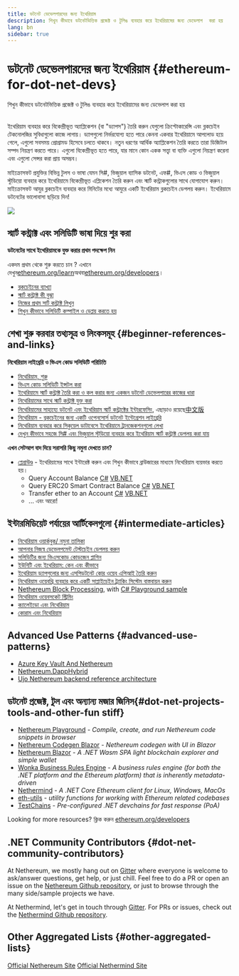 ```yaml
---
title: ডটনেট ডেভেলপারদের জন্য ইথেরিয়াম
description: শিখুন কীভাবে ডটনেটভিত্তিক প্রজেক্ট ও টুলিঙ ব্যবহার করে ইথেরিয়ামের জন্য ডেভেলাপ  করা হয়
lang: bn
sidebar: true
---
```


# ডটনেট ডেভেলপারদের জন্য ইথেরিয়াম {#ethereum-for-dot-net-devs}

<div class="featured">শিখুন কীভাবে ডটনেটভিত্তিক প্রজেক্ট ও টুলিঙ ব্যবহার করে ইথেরিয়ামের জন্য ডেভেলাপ করা হয়</div><br/>

ইথেরিয়াম ব্যবহার করে বিকেন্দ্রীভূত অ্যাপ্লিকেশন (বা "ড্যাপস") তৈরি করুন যেগুলো ক্রিপ্টোকারেন্সি এবং ব্লকচেইন টেকনোলজির সুবিধাগুলো কাজে লাগায়। ড্যাপগুলো নির্ভরযোগ্য হতে পারে কেননা একবার ইথেরিয়ামে আপলোড হয়ে গেলে, এগুলো সবসময় প্রোগ্রামড হিসেবে চলতে থাকবে। নতুন ধরণের আর্থিক অ্যাপ্লিকেশন তৈরি করতে তারা ডিজিটাল সম্পদ নিয়ন্ত্রণ করতে পারে। এগুলো বিকেন্দ্রীভূত হতে পারে, যার মানে কোন একক সত্ত্বা বা ব্যক্তি এগুলো নিয়ন্ত্রণ করেনা এবং এগুলো সেন্সর করা প্রায় অসম্ভব।

মাইক্রোসফট প্রযুক্তির বিভিন্ন টুলস ও ভাষা যেমন সি#, ভিজুয়াল ব্যাসিক ডটনেট, এফ#, ভিএস কোড ও ভিজুয়াল স্টুডিয়ো ব্যবহার করে ইথেরিয়ামে বিকেন্দ্রীভূত এপ্লিকেশন তৈরি করুন এবং স্মার্ট কন্ট্রাকগুলোর সাথে যোগাযোগ করুন। মাইক্রোসফট আযুর ব্লকচেইন ব্যবহার করে মিনিটের মধ্যে আযুরে একটি ইথেরিয়াম ব্লকচেইন ডেপলয় করুন। ইথেরিয়ামে ডটনেটের ভালোবাসা ছড়িয়ে দিন!

<img src="https://raw.githubusercontent.com/Nethereum/Nethereum/master/logos/logo192x192t.png" />

## স্মার্ট কন্ট্রাক্ট এবং সলিডিটি ভাষা দিয়ে শুর করা

**ডটনেটের সাথে ইথেরিয়ামকে যুক্ত করার প্রথম পদক্ষেপ নিন**

একদম প্রথম থেকে শুরু করতে চান ? এখানে দেখুন[ethereum.org/learn](/bn/learn/)অথবা[ethereum.org/developers](/developers/)।

- [ব্লকচেইনের ব্যাখ্যা](https://kauri.io/article/d55684513211466da7f8cc03987607d5/blockchain-explained)
- [স্মার্ট কন্ট্রাক্ট কী বুঝা](https://kauri.io/article/e4f66c6079e74a4a9b532148d3158188/ethereum-101-part-5-the-smart-contract)
- [নিজের প্রথম সার্ট কন্ট্রাক্ট লিখুন](https://kauri.io/article/124b7db1d0cf4f47b414f8b13c9d66e2/remix-ide-your-first-smart-contract)
- [শিখুন কীভাবে সলিডিটি কম্পাইল ও ডেপ্লয় করতে হয়](https://kauri.io/article/973c5f54c4434bb1b0160cff8c695369/understanding-smart-contract-compilation-and-deployment)

## শেখা শুরু করবার তথ্যসূত্র ও লিংকসমূহ {#beginner-references-and-links}

**নিথেরিয়াম লাইব্রেরি ও ভিএস কোড সলিডিটি পরিচিতি**

- [নিথেরিয়াম, শুরু](https://docs.nethereum.com/en/latest/getting-started/)
- [ভিএস কোড সলিডিটি ইন্সটল করা](https://marketplace.visualstudio.com/items?itemName=JuanBlanco.solidity)
- [ইথেরিয়ামে স্মার্ট কন্ট্রাক্ট তৈরি করা ও কল করার জন্য একজন ডটনেট ডেভেলপারের কাজের ধারা](https://medium.com/coinmonks/a-net-developers-workflow-for-creating-and-calling-ethereum-smart-contracts-44714f191db2)
- [নিথেরিয়ামের সাথে স্মার্ট কন্ট্রাক্ট যুক্ত করা](https://kauri.io/article/b54334b0695342c1bbe161c4c4467b50/smart-contracts-integration-with-nethereum)
- [নিথেরিয়ামের সাহায্যে ডটনেট এবং ইথেরিয়াম স্মার্ট কন্ট্রাক্টের ইন্টারফেসিং](https://medium.com/my-blockchain-development-daily-journey/interfacing-net-and-ethereum-blockchain-smart-contracts-with-nethereum-2fa3729ac933), এছাড়াও রয়েছে[中文版](https://medium.com/my-blockchain-development-daily-journey/%E4%BD%BF%E7%94%A8nethereum%E9%80%A3%E6%8E%A5-net%E5%92%8C%E4%BB%A5%E5%A4%AA%E7%B6%B2%E5%8D%80%E5%A1%8A%E9%8F%88%E6%99%BA%E8%83%BD%E5%90%88%E7%B4%84-4a96d35ad1e1)
- [নিথেরিয়াম - ব্লকচেইনের জন্য একটি ওপেনসোর্স ডটনেট ইন্টেগ্রেশন লাইব্রেরি](https://kauri.io/article/d15dfd4903f149cdb84b3ce666103b52/v1/nethereum-an-open-source-.net-integration-library-for-blockchain)
- [নিথেরিয়াম ব্যবহার করে সিকুয়েল ডাটাবেসে ইথেরিয়ামে ট্রানজেকশনগুলো লেখা](https://medium.com/coinmonks/writing-ethereum-transactions-to-sql-database-using-nethereum-fd94e0e4fa36)
- [দেখুন কীভাবে সহজে সি# এবং ভিজুয়াল স্টুডিয়ো ব্যবহার করে ইথেরিয়াম স্মার্ট কন্ট্রাক্ট ডেপলয় করা যায়](https://koukia.ca/deploy-ethereum-smart-contracts-using-c-and-visualstudio-5be188ae928c) <br/>

**এখন সেটআপ বাদ দিয়ে সরাসরি কিছু নমুনা দেখতে চান?**

- [প্লেগ্রাউণ্ড](http://playground.nethereum.com/) - ইথেরিয়ামের সাথে ইন্টারেক্ট করুন এবং শিখুন কীভাবে ব্রাউজারের মাধ্যমে নিথেরিয়াম ব্যয়ভার করতে হয়।
  - Query Account Balance [C#](http://playground.nethereum.com/csharp/id/1001) [VB.NET](http://playground.nethereum.com/vb/id/2001)
  - Query ERC20 Smart Contract Balance [C#](http://playground.nethereum.com/csharp/id/1005) [VB.NET](http://playground.nethereum.com/vb/id/2004)
  - Transfer ether to an Account [C#](http://playground.nethereum.com/csharp/id/1003) [VB.NET](http://playground.nethereum.com/vb/id/2003)
  - ... এবং আরো!

## ইন্টারমিডিয়েট পর্যায়ের আর্টিকেলগুলো {#intermediate-articles}

- [নিথেরিয়াম ওয়ার্কবুক/ নমুনা তালিকা](http://docs.nethereum.com/en/latest/Nethereum.Workbooks/docs/)
- [আপনার নিজস্ব ডেভেলপমেন্ট টেস্টচেইন ডেপলয় করুন](https://github.com/Nethereum/Testchains)
- [সলিডিটির জন্য ভিএসকোড কোডজেন প্লাগিন](https://docs.nethereum.com/en/latest/nethereum-codegen-vscodesolidity/)
- [ইউনিটি এবং ইথেরিয়াম: কেন এবং কীভাবে](https://www.raywenderlich.com/5509-unity-and-ethereum-why-and-how)
- [ইথেরিয়াম ড্যাপগুলোর জন্য এসপিডটনেট কোর ওয়েব এপিআই তৈরি করুন](https://tech-mint.com/create-asp-net-core-web-api-for-ethereum-dapps/)
- [নিথেরিয়াম ওয়েবথ্রি ব্যবহার করে একটি সাপ্লাইচেইন ট্র্যাকিং সিস্টেম বাস্তবায়ন করুন](http://blog.pomiager.com/post/using-nethereum-web3-to-implement-a-supply-chain-traking-system4)
- [Nethereum Block Processing](https://nethereum.readthedocs.io/en/latest/nethereum-block-processing-detail/), with [C# Playground sample](http://playground.nethereum.com/csharp/id/1025)
- [নিথেরিয়াম ওয়েবসকেট স্ট্রিমিং](https://nethereum.readthedocs.io/en/latest/nethereum-subscriptions-streaming/)
- [ক্যালেইডো এবং নিথেরিয়াম](https://kaleido.io/kaleido-and-nethereum/)
- [কোরাম এবং নিথেরিয়াম](https://github.com/Nethereum/Nethereum/blob/master/src/Nethereum.Quorum/README.md)

## Advanced Use Patterns {#advanced-use-patterns}

- [Azure Key Vault And Nethereum](https://github.com/Azure-Samples/bc-community-samples/tree/master/akv-nethereum)
- [Nethereum.DappHybrid](https://github.com/Nethereum/Nethereum.DappHybrid)
- [Ujo Nethereum backend reference architecture](https://docs.nethereum.com/en/latest/nethereum-ujo-backend-sample/)

## ডটনেট প্রজেক্ট, টুল এবং অন্যান্য মজার জিনিস{#dot-net-projects-tools-and-other-fun stiff}

- [Nethereum Playground](http://playground.nethereum.com/) - _Compile, create, and run Nethereum code snippets in browser_
- [Nethereum Codegen Blazor](https://github.com/Nethereum/Nethereum.CodeGen.Blazor) - _Nethereum codegen with UI in Blazor_
- [Nethereum Blazor](https://github.com/Nethereum/NethereumBlazor) - _A .NET Wasm SPA light blockchain explorer and simple wallet_
- [Wonka Business Rules Engine](https://docs.nethereum.com/en/latest/wonka/) - _A business rules engine (for both the .NET platform and the Ethereum platform) that is inherently metadata-driven_
- [Nethermind](https://github.com/NethermindEth/nethermind) - _A .NET Core Ethereum client for Linux, Windows, MacOs_
- [eth-utils](https://github.com/ethereum/eth-utils/) - _utility functions for working with Ethereum related codebases_
- [TestChains](https://github.com/Nethereum/TestChains) - _Pre-configured .NET devchains for fast response (PoA)_

Looking for more resources? ক্লিক করুন [ethereum.org/developers](/bn/developers/)

## .NET Community Contributors {#dot-net-community-contributors}

At Nethereum, we mostly hang out on [Gitter](https://gitter.im/Nethereum/Nethereum) where everyone is welcome to ask/answer questions, get help, or just chill. Feel free to do a PR or open an issue on the [Nethereum Github repository](https://github.com/Nethereum), or just to browse through the many side/sample projects we have.

At Nethermind, let's get in touch through [Gitter](https://gitter.im/nethermindeth/nethermind). For PRs or issues, check out the [Nethermind Github repository](https://github.com/NethermindEth/nethermind).

## Other Aggregated Lists {#other-aggregated-lists}

[Official Nethereum Site](https://nethereum.com/) [Official Nethermind Site](https://nethermind.io/)
